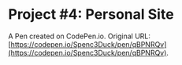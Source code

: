 # Project #4: Personal Site

A Pen created on CodePen.io. Original URL: [https://codepen.io/Spenc3Duck/pen/qBPNRQv](https://codepen.io/Spenc3Duck/pen/qBPNRQv).


